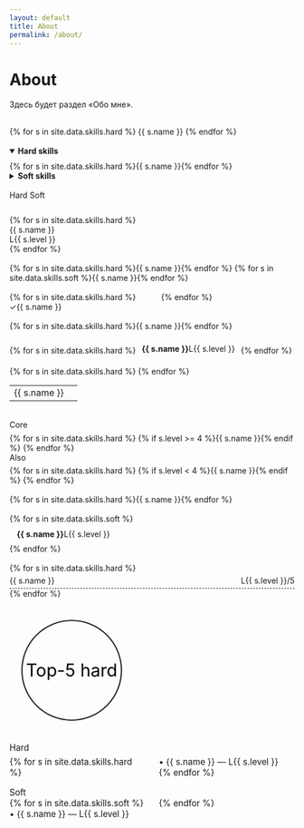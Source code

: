 ```yaml
---
layout: default
title: About
permalink: /about/
---
```


<h1>About</h1>
<p>Здесь будет раздел «Обо мне».</p>
<br>

<div class="skills skills-grid">
  {% for s in site.data.skills.hard %}
    <span class="chip tooltip" data-tip="{{ s.note | default: '—' }}">{{ s.name }}</span>
  {% endfor %}
</div>
<br>
<div class="skills">
  <details open><summary><strong>Hard skills</strong></summary>
    <div class="skills-grid" style="margin-top:.6rem">
      {% for s in site.data.skills.hard %}<span class="chip">{{ s.name }}</span>{% endfor %}
    </div>
  </details>
  <details><summary><strong>Soft skills</strong></summary>
    <div class="skills-grid" style="margin-top:.6rem">
      {% for s in site.data.skills.soft %}<span class="chip outline">{{ s.name }}</span>{% endfor %}
    </div>
  </details>
</div>
<br>
<div class="skills">
  <input id="t1" type="radio" name="tab" checked hidden>
  <input id="t2" type="radio" name="tab" hidden>
  <div class="row" style="margin-bottom:.6rem">
    <label class="pill" for="t1">Hard</label>
    <label class="pill" for="t2">Soft</label>
  </div>
  <div style="display: none" class="hard">{% for s in site.data.skills.hard %}<span class="chip"> {{ s.name }}</span>{% endfor %}</div>
  <div style="display: none" class="soft">{% for s in site.data.skills.soft %}<span class="chip outline">{{ s.name }}</span>{% endfor %}</div>
  <style>
    #t1:checked ~ .hard { display:flex; gap:.6rem; flex-wrap:wrap }
    #t1:checked ~ .soft { display:none }
    #t2:checked ~ .hard { display:none }
    #t2:checked ~ .soft { display:flex; gap:.6rem; flex-wrap:wrap }
  </style>
</div>
<br>
<div class="skills">
  {% for s in site.data.skills.hard %}
    <div class="kv fadein" style="animation-delay: {{ forloop.index0 | times: 80 }}ms">
      <div>{{ s.name }}</div><div class="small">L{{ s.level }}</div>
      <div class="bar" style="grid-column:1/-1"><i style="--w: {{ s.level | times: 20 }}%"></i></div>
    </div>
  {% endfor %}
</div>
<br>
<div class="skills hscroll">
  {% for s in site.data.skills.hard %}<span class="chip">{{ s.name }}</span>{% endfor %}
  {% for s in site.data.skills.soft %}<span class="chip outline">{{ s.name }}</span>{% endfor %}
</div>
<br>
<div class="skills" style="columns: 2; column-gap: 2rem">
  {% for s in site.data.skills.hard %}
    <div class="check"><span>✓</span><span>{{ s.name }}</span></div>
  {% endfor %}
</div>
<br>
<div class="skills row">
  {% for s in site.data.skills.hard %}<span class="pill tilt mono">{{ s.name }}</span>{% endfor %}
</div>
<br>
<div class="skills">
  {% for s in site.data.skills.hard %}
    <div class="card" style="display:inline-block; margin:.4rem">
      <div class="row"><strong>{{ s.name }}</strong><span class="small">L{{ s.level }}</span></div>
      <div class="small" style="max-height:0; overflow:hidden; transition:.2s">
        {{ s.note | default: " " }}
      </div>
    </div>
  {% endfor %}
</div>
<script>
document.querySelectorAll('.card').forEach(c=>{
  c.addEventListener('mouseenter',()=>c.lastElementChild.style.maxHeight='4rem');
  c.addEventListener('mouseleave',()=>c.lastElementChild.style.maxHeight='0');
});
</script>
<br>
<table class="skills table">
  <tbody>
    {% for s in site.data.skills.hard %}
      <tr><td>{{ s.name }}</td><td>
        <div class="meter" style="--w: {{ s.level | times: 20 }}%"></div>
      </td></tr>
    {% endfor %}
  </tbody>
</table>
<br>
<div class="skills row">
  <div>
    <div class="small">Core</div>
    <div class="skills-grid" style="margin-top:.4rem">
      {% for s in site.data.skills.hard %}
        {% if s.level >= 4 %}<span class="chip">{{ s.name }}</span>{% endif %}
      {% endfor %}
    </div>
  </div>
  <div>
    <div class="small">Also</div>
    <div class="skills-grid" style="margin-top:.4rem">
      {% for s in site.data.skills.hard %}
        {% if s.level < 4 %}<span class="chip outline">{{ s.name }}</span>{% endif %}
      {% endfor %}
    </div>
  </div>
</div>
<br>
<div class="skills row" style="flex-wrap:nowrap; overflow:auto">
  {% for s in site.data.skills.hard %}<span class="chip">{{ s.name }}</span>{% endfor %}
</div>
<br>
<div class="skills skills-grid">
  {% for s in site.data.skills.soft %}
    <div class="card" style="padding:.6rem .8rem">
      <div class="row"><strong>{{ s.name }}</strong><span class="badge">L{{ s.level }}</span></div>
    </div>
  {% endfor %}
</div>
<br>
<div class="skills">
  {% for s in site.data.skills.hard %}
    <div class="mono" style="display:flex; justify-content:space-between; border-bottom:1px dashed #222; padding:.3rem 0">
      <span>{{ s.name }}</span><span>L{{ s.level }}/5</span>
    </div>
  {% endfor %}
</div>
<br>
<svg viewBox="0 0 100 100" width="220" height="220" class="skills" style="display:block">
  <!-- оси -->
  {% assign axes = site.data.skills.hard | slice: 0, 5 %}
  {% assign n = axes | size %}
  {% for s in axes %}
    {% assign i = forloop.index0 %}
    {% assign ang = 6.283185307 | times: i | divided_by: n %}
    {% assign x = 50 | plus: 40 | times: 0 %}<!-- placeholder -->
  {% endfor %}
  <!-- для простоты: отрисуем регулярный пятиугольник по уровню -->
  {% capture points %}{% endcapture %}
  {% assign R = 40 %}
  {% for s in axes %}
    {% assign i = forloop.index0 %}
    {% assign ang = 6.283185307 | times: i | divided_by: n %}
    {% assign r = R | times: s.level | divided_by: 5.0 %}
    {% assign x = 50 | plus: r | times: 0 %}{% endfor %}
  <!-- Упростим: декоративное кольцо -->
  <circle cx="50" cy="50" r="40" fill="none" stroke="#222"/>
  <text x="50" y="50" text-anchor="middle" dy=".35em" class="small">Top-5 hard</text>
</svg>
<br>
<div class="skills" style="font-size:.95rem">
  <div class="small">Hard</div>
  <div style="columns:2; column-gap:1.5rem; margin:.4rem 0 1rem">
    {% for s in site.data.skills.hard %}<div>• {{ s.name }} — L{{ s.level }}</div>{% endfor %}
  </div>
  <div class="small">Soft</div>
  <div style="columns:2; column-gap:1.5rem">
    {% for s in site.data.skills.soft %}<div>• {{ s.name }} — L{{ s.level }}</div>{% endfor %}
  </div>
</div>
<br>
